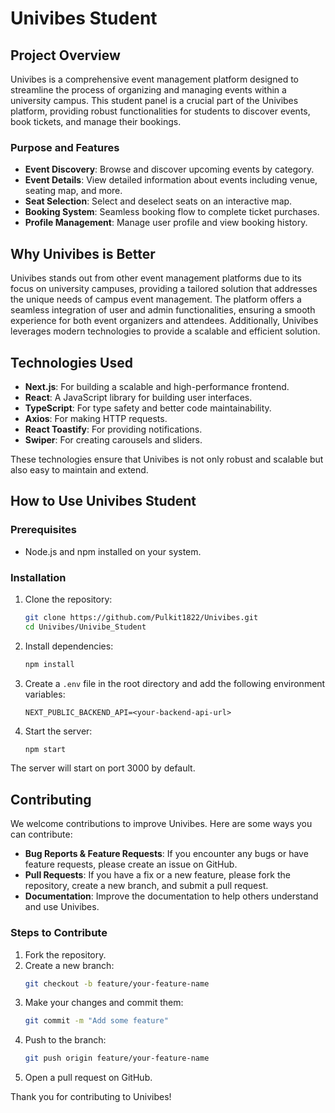 # Univibes Student

## Project Overview

Univibes is a comprehensive event management platform designed to streamline the process of organizing and managing events within a university campus. This student panel is a crucial part of the Univibes platform, providing robust functionalities for students to discover events, book tickets, and manage their bookings.

### Purpose and Features

- **Event Discovery**: Browse and discover upcoming events by category.
- **Event Details**: View detailed information about events including venue, seating map, and more.
- **Seat Selection**: Select and deselect seats on an interactive map.
- **Booking System**: Seamless booking flow to complete ticket purchases.
- **Profile Management**: Manage user profile and view booking history.

## Why Univibes is Better

Univibes stands out from other event management platforms due to its focus on university campuses, providing a tailored solution that addresses the unique needs of campus event management. The platform offers a seamless integration of user and admin functionalities, ensuring a smooth experience for both event organizers and attendees. Additionally, Univibes leverages modern technologies to provide a scalable and efficient solution.

## Technologies Used

- **Next.js**: For building a scalable and high-performance frontend.
- **React**: A JavaScript library for building user interfaces.
- **TypeScript**: For type safety and better code maintainability.
- **Axios**: For making HTTP requests.
- **React Toastify**: For providing notifications.
- **Swiper**: For creating carousels and sliders.

These technologies ensure that Univibes is not only robust and scalable but also easy to maintain and extend.

## How to Use Univibes Student

### Prerequisites

- Node.js and npm installed on your system.

### Installation

1. Clone the repository:
   ```bash
   git clone https://github.com/Pulkit1822/Univibes.git
   cd Univibes/Univibe_Student
   ```

2. Install dependencies:
   ```bash
   npm install
   ```

3. Create a `.env` file in the root directory and add the following environment variables:
   ```env
   NEXT_PUBLIC_BACKEND_API=<your-backend-api-url>
   ```

4. Start the server:
   ```bash
   npm start
   ```

The server will start on port 3000 by default.

## Contributing

We welcome contributions to improve Univibes. Here are some ways you can contribute:

- **Bug Reports & Feature Requests**: If you encounter any bugs or have feature requests, please create an issue on GitHub.
- **Pull Requests**: If you have a fix or a new feature, please fork the repository, create a new branch, and submit a pull request.
- **Documentation**: Improve the documentation to help others understand and use Univibes.

### Steps to Contribute

1. Fork the repository.
2. Create a new branch:
   ```bash
   git checkout -b feature/your-feature-name
   ```
3. Make your changes and commit them:
   ```bash
   git commit -m "Add some feature"
   ```
4. Push to the branch:
   ```bash
   git push origin feature/your-feature-name
   ```
5. Open a pull request on GitHub.

Thank you for contributing to Univibes!
